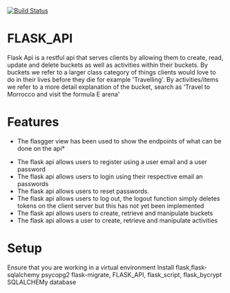 [![Build Status](https://travis-ci.org/WinstonKamau/FLASK_API.svg?branch=master)](https://travis-ci.org/WinstonKamau/FLASK_API)
# FLASK_API
Flask Api is a restful api that serves clients by allowing them to create, read, update and delete buckets as well as activities within their buckets. By buckets we refer to a larger class category of things clients would love to do in their lives before they die for example 'Travelling'. By activities/items we refer to a more detail explanation of the bucket, search as 'Travel to Morrocco and visit the formula E arena'

# Features
* The flasgger view has been used to show the endpoints of what can be done on the api*
- The flask api allows users to register using a user email and a user password
- The flask api allows users to login using their respective email an passwords
- The flask api allows users to reset passwords.
- The flask api allows users to log out, the logout function simply deletes tokens on the client server but this has not yet been implemented
- The flask api allows users to create, retrieve and manipulate buckets
- The flask api allows a user to create, retrieve and manipulate activities

# Setup

Ensure that you are working in a virtual environment
Install flask,flask-sqlalchemy psycopg2 flask-migrate, FLASK_API, flask_script, flask_bycrypt
SQLALCHEMy database
